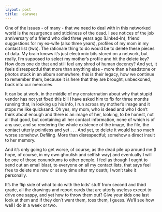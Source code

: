 ```yaml
---
layout: post
title:  eGraves
---
```

One of the issues - of many - that we need to deal with in this networked world is the resurgence and stickiness of the dead. I see notices of the job anniversary of a friend who died three years ago (Linked-In), friend suggestions for my ex-wife (also three years), profiles of my mom in my contact list (two). The rationale thing to do would be to delete these pieces of data. My brain knows it’s just electronic bits stored on a network, but really, I’m supposed to select my mother’s profile and hit the delete key? How does one do that and still feel any shred of human decency? And yet, it feels disrespectful that more than anything else - more than a headstone or photos stuck in an album somewhere, this is their legacy, how we continue to remember them, because it is here that they are brought, unbeckoned, back into our memories. 

It can be at work, in the middle of my consternation about why that stupid vendor has not yet fixed this bill I have asked him to fix for three months running that, in looking up his info, I run across my mother’s image and it stops me like quicksand. Oh yes, my mom, who is dead and who I don’t think about enough and there is an image of her, looking, to be honest, not all that good, but containing all her contact information, none of which is of any use, and so rendering the whole existence of the image, the file, the contact utterly pointless and yet . . .  And yet, to delete it would be so much worse somehow. Defiling. More than disrespectful; somehow a direct insult to her memory. 

And it’s only going to get worse, of course, as the dead pile up around me (I hope, of course, in my own ghoulish and selfish way) and eventually I will be one of those conundrums to other people. I feel as though I ought to send out an email blast, to everyone on all my contact lists, that says feel free to delete me now or at any time after my death; I won’t take it personally. 

It’s the flip side of what to do with the kids’ stuff from second and third grade, all the drawings and report cards that are utterly useless except to drive one sappy, and yet how to throw them out? Give your kids one last look at them and if they don’t want them, toss them, I guess. We’ll see how well I do in a week or two. 
